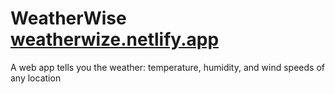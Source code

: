 # WeatherWise [weatherwize.netlify.app](https://weatherwize.netlify.app/)
A web app tells you the weather: temperature, humidity, and wind speeds of any location
